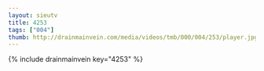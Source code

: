 ```yaml
--- 
layout: sieutv
title: 4253
tags: ["004"]
thumb: http://drainmainvein.com/media/videos/tmb/000/004/253/player.jpg
---
```

{% include drainmainvein key="4253" %} 
